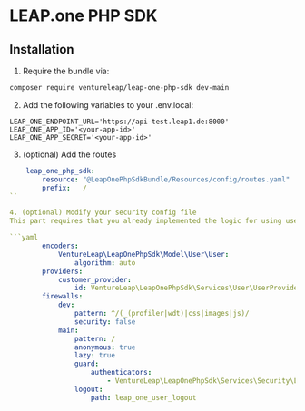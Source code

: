 # LEAP.one PHP SDK

## Installation

1. Require the bundle via:
```bash
composer require ventureleap/leap-one-php-sdk dev-main
```

2. Add the following variables to your .env.local:
```
LEAP_ONE_ENDPOINT_URL='https://api-test.leap1.de:8000'
LEAP_ONE_APP_ID='<your-app-id>'
LEAP_ONE_APP_SECRET='<your-app-id>'
```

3. (optional) Add the routes
```yaml
    leap_one_php_sdk:
        resource: "@LeapOnePhpSdkBundle/Resources/config/routes.yaml"
        prefix:   /
``

4. (optional) Modify your security config file
This part requires that you already implemented the logic for using users from the LEAP.one User Service.

```yaml
        encoders:
            VentureLeap\LeapOnePhpSdk\Model\User\User:
                algorithm: auto
        providers:
            customer_provider:
                id: VentureLeap\LeapOnePhpSdk\Services\User\UserProvider
        firewalls:
            dev:
                pattern: ^/(_(profiler|wdt)|css|images|js)/
                security: false
            main:
                pattern: /
                anonymous: true
                lazy: true
                guard:
                    authenticators:
                        - VentureLeap\LeapOnePhpSdk\Services\Security\LoginFormAuthenticator
                logout:
                    path: leap_one_user_logout
```

